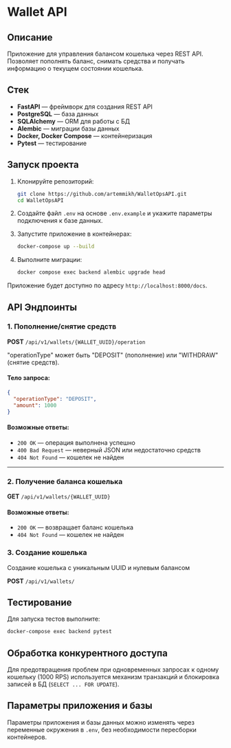 # Wallet API

## Описание

Приложение для управления балансом кошелька через REST API. Позволяет пополнять
баланс, снимать средства и получать информацию о текущем состоянии кошелька.

## Cтек

- **FastAPI** — фреймворк для создания REST API
- **PostgreSQL** — база данных
- **SQLAlchemy** — ORM для работы с БД
- **Alembic** — миграции базы данных
- **Docker, Docker Compose** — контейнеризация
- **Pytest** — тестирование

## Запуск проекта

1. Клонируйте репозиторий:
   ```sh
   git clone https://github.com/artemmikh/WalletOpsAPI.git
   cd WalletOpsAPI
   ```

2. Создайте файл `.env` на основе `.env.example` и укажите параметры
   подключения к базе данных.

3. Запустите приложение в контейнерах:
   ```sh
   docker-compose up --build
   ```

4. Выполните миграции:
   ```sh
   docker compose exec backend alembic upgrade head
   ```

Приложение будет доступно по адресу `http://localhost:8000/docs`.

## API Эндпоинты

### 1. Пополнение/снятие средств

**POST** `/api/v1/wallets/{WALLET_UUID}/operation`

"operationType" может быть "DEPOSIT" (пополнение) или "WITHDRAW" (снятие
средств).

#### Тело запроса:

```json
{
  "operationType": "DEPOSIT",
  "amount": 1000
}

```

#### Возможные ответы:

- `200 OK` — операция выполнена успешно
- `400 Bad Request` — неверный JSON или недостаточно средств
- `404 Not Found` — кошелек не найден

---

### 2. Получение баланса кошелька

**GET** `/api/v1/wallets/{WALLET_UUID}`

#### Возможные ответы:

- `200 OK` — возвращает баланс кошелька
- `404 Not Found` — кошелек не найден

### 3. Создание кошелька

Создание кошелька с уникальным UUID и нулевым балансом

**POST** `/api/v1/wallets/`

## Тестирование

Для запуска тестов выполните:

```sh
docker-compose exec backend pytest
```

## Обработка конкурентного доступа

Для предотвращения проблем при одновременных запросах к
одному кошельку (1000 RPS) используется механизм транзакций
и блокировка записей в БД (`SELECT ... FOR UPDATE`).

## Параметры приложения и базы

Параметры приложения и базы данных можно изменять через переменные окружения в
`.env`, без необходимости пересборки контейнеров.